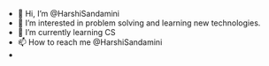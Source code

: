 - 👋 Hi, I’m @HarshiSandamini
- 👀 I’m interested in problem solving and learning new technologies.
- 🌱 I’m currently learning CS
- 📫 How to reach me @HarshiSandamini
- 

<!---
HarshiSandamini/HarshiSandamini is a ✨ special ✨ repository because its `README.md` (this file) appears on your GitHub profile.
You can click the Preview link to take a look at your changes.
--->
